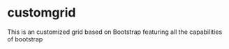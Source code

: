 # customgrid
This is an customized grid based on Bootstrap featuring all the capabilities of bootstrap
